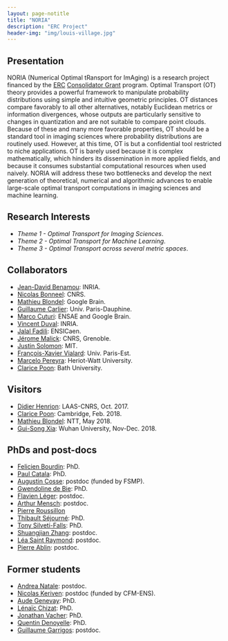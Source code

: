 ```yaml
---
layout: page-notitle
title: "NORIA"
description: "ERC Project"
header-img: "img/louis-village.jpg"
---
```



Presentation
-------------------
NORIA (Numerical Optimal tRansport for ImAging) is a research project financed by the [ERC](http://erc.europa.eu/) [Consolidator Grant](https://erc.europa.eu/funding-and-grants/funding-schemes/consolidator-grants) program. Optimal Transport (OT) theory provides a powerful framework to manipulate probability distributions using simple and intuitive geometric principles. OT distances compare favorably to all other alternatives, notably Euclidean metrics or information divergences, whose outputs are particularly sensitive to changes in quantization and are not suitable to compare point clouds. Because of these and many more favorable properties, OT should be a standard tool in imaging sciences where probability distributions are routinely used. However, at this time, OT is but a confidential tool restricted to niche applications. OT is barely used because it is complex mathematically, which hinders its dissemination in more applied fields, and because it consumes substantial computational resources when used naively. NORIA will address these two bottlenecks and develop the next generation of theoretical, numerical and algorithmic advances to enable large-scale optimal transport computations in imaging sciences and machine learning.


Research Interests
-------------------

* _Theme 1 - Optimal Transport for Imaging Sciences_.
* _Theme 2 - Optimal Transport for Machine Learning_.
* _Theme 3 - Optimal Transport across several metric spaces_.


Collaborators
-------------------

* [Jean-David Benamou](https://who.rocq.inria.fr/Jean-David.Benamou/): INRIA.
* [Nicolas Bonneel](http://liris.cnrs.fr/~nbonneel/): CNRS.
* [Mathieu Blondel](http://mblondel.org/): Google Brain.
* [Guillaume Carlier](https://www.ceremade.dauphine.fr/~carlier/): Univ. Paris-Dauphine.
* [Marco Cuturi](http://www.marcocuturi.net): ENSAE and Google Brain.
* [Vincent Duval](https://who.rocq.inria.fr/Vincent.Duval/index.html): INRIA.
* [Jalal Fadili](http://www.greyc.ensicaen.fr/~jfadili/): ENSICaen.
* [Jérome Malick](https://ljk.imag.fr/membres/Jerome.Malick/): CNRS, Grenoble.
* [Justin Solomon](http://people.csail.mit.edu/jsolomon/): MIT.
* [François-Xavier Vialard](https://www.ceremade.dauphine.fr/~vialard/): Univ. Paris-Est.
* [Marcelo Pereyra](https://www.macs.hw.ac.uk/~mp71/about.html): Heriot-Watt University.
* [Clarice Poon](https://cmhsp2.github.io/): Bath University.

Visitors
-------------------

* [Didier Henrion](https://homepages.laas.fr/henrion/): LAAS-CNRS, Oct. 2017.
* [Clarice Poon](https://cmhsp2.github.io/): Cambridge, Feb. 2018.
* [Mathieu Blondel](http://mblondel.org/):  NTT, May 2018.
* [Gui-Song Xia](http://captain.whu.edu.cn/xia_En.html): Wuhan University, Nov-Dec. 2018.

PhDs and post-docs
-------------------

* [Felicien Bourdin](http://www.math.ens.fr/fiche-membre/fiche-membre.php?id_membre=447): PhD.
* [Paul Catala](https://www.math.ens.fr/fiche-membre/fiche-membre.php?id_membre=361): PhD.
* [Augustin Cosse](http://www.augustincosse.com/): postdoc (funded by FSMP).
* [Gwendoline de Bie](https://www.linkedin.com/in/gwendoline-de-bie-696348bb?ppe=1): PhD.
* [Flavien Léger](https://flavienleger.github.io/): postdoc.
* [Arthur Mensch](https://www.amensch.fr/): postdoc.
* [Pierre Roussillon](https://proussillon.gitlab.io/)
* [Thibault Séjourné](http://www.theses.fr/s208785): PhD.
* [Tony Silveti-Falls](https://archive-www.greyc.fr/index.html): PhD.
* [Shuangjian Zhang](http://zhang.kelvin.shuangjian.info/): postdoc.
* [Léa Saint Raymond](http://www.ihmc.ens.fr/SAINT-RAYMOND-Lea-3638.html): postdoc.
* [Pierre Ablin](https://pierreablin.com/): postdoc.

Former students
-------------------

* [Andrea Natale](https://team.inria.fr/mokaplan/publications/): postdoc.
* [Nicolas Keriven](http://people.irisa.fr/Nicolas.Keriven/): postdoc (funded by CFM-ENS).
* [Aude Genevay](https://www.ceremade.dauphine.fr/~genevay/): PhD.
* [Lénaïc Chizat](http://lchizat.github.io/): PhD.
* [Jonathan Vacher](https://www.ceremade.dauphine.fr/~vacher/): PhD.
* [Quentin Denoyelle](https://www.ceremade.dauphine.fr/~denoyelle/): PhD.
* [Guillaume Garrigos](http://www.guillaume-garrigos.com/): postdoc.
